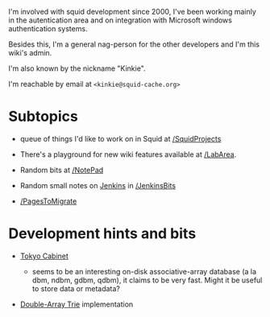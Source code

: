 I'm involved with squid development since 2000, I've been working mainly
in the autentication area and on integration with Microsoft windows
authentication systems.

Besides this, I'm a general nag-person for the other developers and I'm
this wiki's admin.

I'm also known by the nickname "Kinkie".

I'm reachable by email at `<kinkie@squid-cache.org>`

# Subtopics

  - queue of things I'd like to work on in Squid at
    [/SquidProjects](/FrancescoChemolli/SquidProjects#)

  - There's a playground for new wiki features available at
    [/LabArea](/FrancescoChemolli/LabArea#).

  - Random bits at
    [/NotePad](/FrancescoChemolli/NotePad#)

  - Random small notes on [Jenkins](http://jenkins-ci.org/) in
    [/JenkinsBits](/FrancescoChemolli/JenkinsBits#)

  - [/PagesToMigrate](/FrancescoChemolli/PagesToMigrate#)

# Development hints and bits

  - [Tokyo Cabinet](http://tokyocabinet.sourceforge.net/)
    
      - seems to be an interesting on-disk associative-array database (a
        la dbm, ndbm, gdbm, qdbm), it claims to be very fast. Might it
        be useful to store data or metadata?

  - [Double-Array Trie](http://linux.thai.net/~thep/datrie/datrie.html)
    implementation
